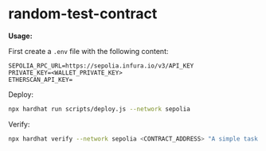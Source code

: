 # random-test-contract

**Usage:**

First create a `.env` file with the following content:
```
SEPOLIA_RPC_URL=https://sepolia.infura.io/v3/API_KEY
PRIVATE_KEY=<WALLET_PRIVATE_KEY>
ETHERSCAN_API_KEY=
```

Deploy:
```bash
npx hardhat run scripts/deploy.js --network sepolia
```

Verify:
```bash
npx hardhat verify --network sepolia <CONTRACT_ADDRESS> "A simple task management system"
```
